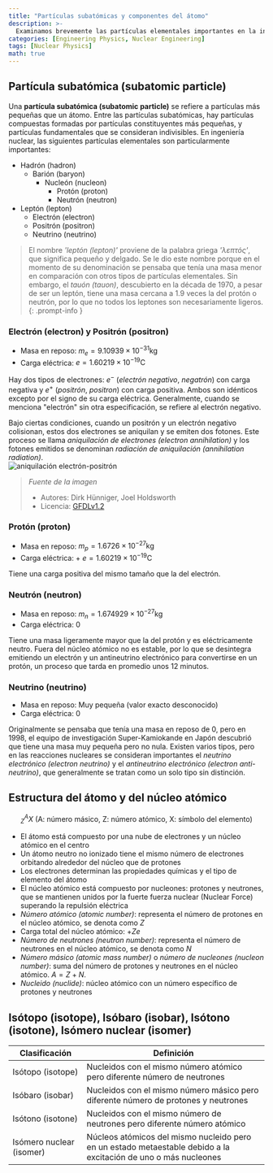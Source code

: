 ```yaml
---
title: "Partículas subatómicas y componentes del átomo"
description: >-
  Examinamos brevemente las partículas elementales importantes en la ingeniería nuclear, como electrones, protones, neutrones, fotones y neutrinos, y exploramos la estructura de los átomos y núcleos atómicos.
categories: [Engineering Physics, Nuclear Engineering]
tags: [Nuclear Physics]
math: true
---
```


## Partícula subatómica (subatomic particle)
Una **partícula subatómica (subatomic particle)** se refiere a partículas más pequeñas que un átomo. Entre las partículas subatómicas, hay partículas compuestas formadas por partículas constituyentes más pequeñas, y partículas fundamentales que se consideran indivisibles.
En ingeniería nuclear, las siguientes partículas elementales son particularmente importantes:

- Hadrón (hadron)
  - Barión (baryon)
    - Nucleón (nucleon)
      - Protón (proton)
      - Neutrón (neutron)
- Leptón (lepton)
  - Electrón (electron)
  - Positrón (positron)
  - Neutrino (neutrino)

> El nombre *'leptón (lepton)'* proviene de la palabra griega *'λεπτός'*, que significa pequeño y delgado. Se le dio este nombre porque en el momento de su denominación se pensaba que tenía una masa menor en comparación con otros tipos de partículas elementales. Sin embargo, el *tauón (tauon)*, descubierto en la década de 1970, a pesar de ser un leptón, tiene una masa cercana a 1.9 veces la del protón o neutrón, por lo que no todos los leptones son necesariamente ligeros.
{: .prompt-info }

### Electrón (electron) y Positrón (positron)
- Masa en reposo: $m_e = 9.10939 \times 10^{-31} \text{kg}$
- Carga eléctrica: $e = 1.60219 \times 10^{-19} \text{C}$

Hay dos tipos de electrones: $e^-$ (*electrón negativo*, *negatrón*) con carga negativa y $e^+$ (*positrón*, *positron*) con carga positiva. Ambos son idénticos excepto por el signo de su carga eléctrica. Generalmente, cuando se menciona "electrón" sin otra especificación, se refiere al electrón negativo.

Bajo ciertas condiciones, cuando un positrón y un electrón negativo colisionan, estos dos electrones se aniquilan y se emiten dos fotones. Este proceso se llama *aniquilación de electrones (electron annihilation)* y los fotones emitidos se denominan *radiación de aniquilación (annihilation radiation)*.  
![aniquilación electrón-positrón](https://upload.wikimedia.org/wikipedia/commons/0/0a/ElectronPositronAnnihilation.svg)
> *Fuente de la imagen*
> - Autores: Dirk Hünniger, Joel Holdsworth
> - Licencia: [GFDLv1.2](https://www.gnu.org/licenses/old-licenses/fdl-1.2.html)

### Protón (proton)
- Masa en reposo: $m_p = 1.6726 \times 10^{-27} \text{kg}$
- Carga eléctrica: + $e = 1.60219 \times 10^{-19} \text{C}$

Tiene una carga positiva del mismo tamaño que la del electrón.

### Neutrón (neutron)
- Masa en reposo: $m_n = 1.674929 \times 10^{-27} \text{kg}$
- Carga eléctrica: $0$ 

Tiene una masa ligeramente mayor que la del protón y es eléctricamente neutro. Fuera del núcleo atómico no es estable, por lo que se desintegra emitiendo un electrón y un antineutrino electrónico para convertirse en un protón, un proceso que tarda en promedio unos 12 minutos.

### Neutrino (neutrino)
- Masa en reposo: Muy pequeña (valor exacto desconocido)
- Carga eléctrica: $0$

Originalmente se pensaba que tenía una masa en reposo de 0, pero en 1998, el equipo de investigación Super-Kamiokande en Japón descubrió que tiene una masa muy pequeña pero no nula. Existen varios tipos, pero en las reacciones nucleares se consideran importantes el *neutrino electrónico (electron neutrino)* y el *antineutrino electrónico (electron anti-neutrino)*, que generalmente se tratan como un solo tipo sin distinción.

## Estructura del átomo y del núcleo atómico

$$ ^A_Z X \ (\text{A: número másico, Z: número atómico, X: símbolo del elemento})$$

- El átomo está compuesto por una nube de electrones y un núcleo atómico en el centro
- Un átomo neutro no ionizado tiene el mismo número de electrones orbitando alrededor del núcleo que de protones
- Los electrones determinan las propiedades químicas y el tipo de elemento del átomo
- El núcleo atómico está compuesto por nucleones: protones y neutrones, que se mantienen unidos por la fuerte fuerza nuclear (Nuclear Force) superando la repulsión eléctrica
- *Número atómico (atomic number)*: representa el número de protones en el núcleo atómico, se denota como $Z$
- Carga total del núcleo atómico: +$Ze$
- *Número de neutrones (neutron number)*: representa el número de neutrones en el núcleo atómico, se denota como $N$
- *Número másico (atomic mass number)* o *número de nucleones (nucleon number)*: suma del número de protones y neutrones en el núcleo atómico. $A=Z+N.$
- *Nucleido (nuclide)*: núcleo atómico con un número específico de protones y neutrones

## Isótopo (isotope), Isóbaro (isobar), Isótono (isotone), Isómero nuclear (isomer)

| Clasificación | Definición |
| --- | --- |
| Isótopo (isotope) | Nucleidos con el mismo número atómico pero diferente número de neutrones |
| Isóbaro (isobar) | Nucleidos con el mismo número másico pero diferente número de protones y neutrones |
| Isótono (isotone) | Nucleidos con el mismo número de neutrones pero diferente número atómico |
| Isómero nuclear (isomer) | Núcleos atómicos del mismo nucleido pero en un estado metaestable debido a la excitación de uno o más nucleones |
